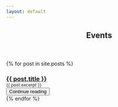 ```yaml
---
layout: default
---
```


<article id="main"><header class="major container" markdown="1">

# Events

</header><section class="wrapper style4"><div class="container"><section class="row" markdown="1">

{% for post in site.posts %}
<section class="col-12 col-lg-6 card border-0">
  <div class="card-body">
  <div class="card-title text-center alert-info rounded-top">
    <h3><a href="{{ post.url }}">{{ post.title }}</a></h3>
  </div>
    <div style="margin-top: -1.2em;" class="border border-top-0 text-justify hyphenate">
    <div class="col-12"><div class="pt-4"></div><small>{{ post.excerpt }}</small></div>
    <a class="nodec float-right" href="{{ post.url }}">
    <button class="rounded-0 btn btn-primary">Continue reading <span class="fa fa-arrow-circle-right"></span></button>
    </a>
    <div class="clearfix"></div>
    </div>
  </div>
    <div class="mt-4"></div>
</section>
{% endfor %}
</section></div></section></article>

